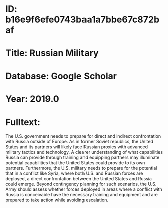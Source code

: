 # ID: b16e9f6efe0743baa1a7bbe67c872baf
# Title: Russian Military
# Database: Google Scholar
# Year: 2019.0
# Fulltext:
The U.S. government needs to prepare for direct and indirect confrontation with Russia outside of Europe.
As in former Soviet republics, the United States and its partners will likely face Russian proxies with advanced military tactics and technology.
A clearer understanding of what capabilities Russia can provide through training and equipping partners may illuminate potential capabilities that the United States could provide to its own partners.
Furthermore, the U.S. military needs to prepare for the potential that in a conflict like Syria, where both U.S. and Russian forces are deployed, a direct confrontation between the United States and Russia could emerge.
Beyond contingency planning for such scenarios, the U.S. Army should assess whether forces deployed in areas where a conflict with Russia is conceivable have the necessary training and equipment and are prepared to take action while avoiding escalation.